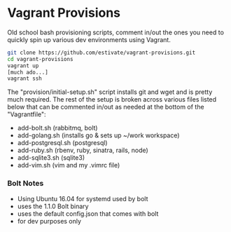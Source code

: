 Vagrant Provisions
=====

Old school bash provisioning scripts, comment in/out the ones you need to
quickly spin up various dev environments using Vagrant.

```sh
git clone https://github.com/estivate/vagrant-provisions.git
cd vagrant-provisions
vagrant up
[much ado...]
vagrant ssh
```

The "provision/initial-setup.sh" script installs git and wget and is
pretty much required. The rest of the setup is broken across various files
listed below that can be commented in/out as needed at the bottom of the
 "Vagrantfile":

* add-bolt.sh (rabbitmq, bolt)
* add-golang.sh (installs go & sets up ~/work workspace)
* add-postgresql.sh (postgresql)
* add-ruby.sh (rbenv, ruby, sinatra, rails, node)
* add-sqlite3.sh (sqlite3)
* add-vim.sh (vim and my .vimrc file)

### Bolt Notes

* Using Ubuntu 16.04 for systemd used by bolt
* uses the 1.1.0 Bolt binary
* uses the default config.json that comes with bolt
* for dev purposes only
